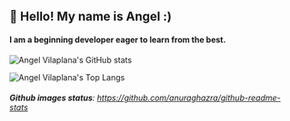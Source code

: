 ## 👋 Hello! My name is Angel :)

#### I am a beginning developer eager to learn from the best.

![Angel Vilaplana's GitHub stats](https://github-readme-stats.vercel.app/api?username=angelvilaplana&show_icons=true&theme=dark)

![Angel Vilaplana's Top Langs](https://github-readme-stats.vercel.app/api/top-langs/?username=angelvilaplana&layout=compact&theme=dark)

###### ***Github images status***: https://github.com/anuraghazra/github-readme-stats
